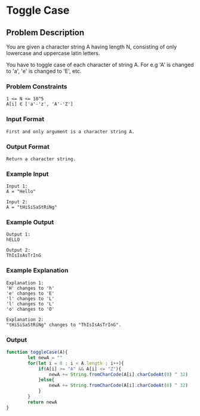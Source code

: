 # Toggle Case

## Problem Description
You are given a character string A having length N, consisting of only lowercase and uppercase latin letters.

You have to toggle case of each character of string A. For e.g 'A' is changed to 'a', 'e' is changed to 'E', etc.

### Problem Constraints
````
1 <= N <= 10^5
A[i] ∈ ['a'-'z', 'A'-'Z']
````

### Input Format
````
First and only argument is a character string A.
````

### Output Format
````
Return a character string.
````

### Example Input
````
Input 1:
A = "Hello" 

Input 2:
A = "tHiSiSaStRiNg"
````

### Example Output
````
Output 1:
hELLO

Output 2:
ThIsIsAsTrInG 
````

### Example Explanation
````
Explanation 1:
'H' changes to 'h'
'e' changes to 'E'
'l' changes to 'L'
'l' changes to 'L'
'o' changes to 'O'

Explanation 2:
"tHiSiSaStRiNg" changes to "ThIsIsAsTrInG".
````

### Output

``` javascript showLineNumbers copy filename="JavaScript"
function toggleCase(A){
        let newA = ""
        for(let i = 0 ; i < A.length ; i++){
            if(A[i] >= "A" && A[i] <= "Z"){
                newA += String.fromCharCode(A[i].charCodeAt(0) ^ 32)
            }else{
                newA += String.fromCharCode(A[i].charCodeAt(0) ^ 32)
            }
        }
        return newA
}
```
